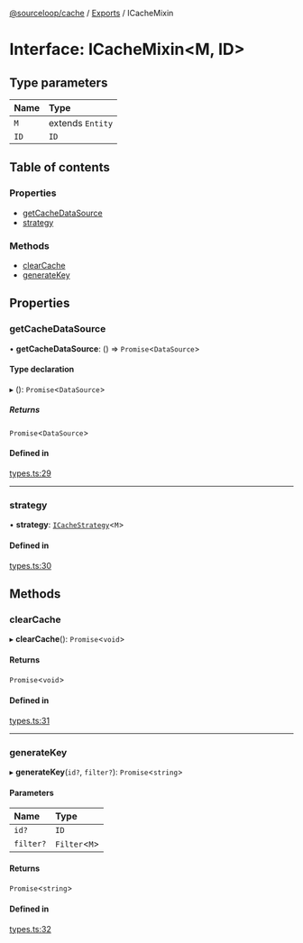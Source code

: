 [@sourceloop/cache](../README.md) / [Exports](../modules.md) / ICacheMixin

# Interface: ICacheMixin<M, ID\>

## Type parameters

| Name | Type |
| :------ | :------ |
| `M` | extends `Entity` |
| `ID` | `ID` |

## Table of contents

### Properties

- [getCacheDataSource](ICacheMixin.md#getcachedatasource)
- [strategy](ICacheMixin.md#strategy)

### Methods

- [clearCache](ICacheMixin.md#clearcache)
- [generateKey](ICacheMixin.md#generatekey)

## Properties

### getCacheDataSource

• **getCacheDataSource**: () => `Promise`<`DataSource`\>

#### Type declaration

▸ (): `Promise`<`DataSource`\>

##### Returns

`Promise`<`DataSource`\>

#### Defined in

[types.ts:29](https://github.com/sourcefuse/loopback4-microservice-catalog/blob/bc2553587/packages/cache/src/types.ts#L29)

___

### strategy

• **strategy**: [`ICacheStrategy`](ICacheStrategy.md)<`M`\>

#### Defined in

[types.ts:30](https://github.com/sourcefuse/loopback4-microservice-catalog/blob/bc2553587/packages/cache/src/types.ts#L30)

## Methods

### clearCache

▸ **clearCache**(): `Promise`<`void`\>

#### Returns

`Promise`<`void`\>

#### Defined in

[types.ts:31](https://github.com/sourcefuse/loopback4-microservice-catalog/blob/bc2553587/packages/cache/src/types.ts#L31)

___

### generateKey

▸ **generateKey**(`id?`, `filter?`): `Promise`<`string`\>

#### Parameters

| Name | Type |
| :------ | :------ |
| `id?` | `ID` |
| `filter?` | `Filter`<`M`\> |

#### Returns

`Promise`<`string`\>

#### Defined in

[types.ts:32](https://github.com/sourcefuse/loopback4-microservice-catalog/blob/bc2553587/packages/cache/src/types.ts#L32)
